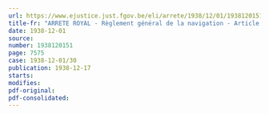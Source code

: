 ```yaml
---
url: https://www.ejustice.just.fgov.be/eli/arrete/1938/12/01/1938120151/justel
title-fr: "ARRETE ROYAL - Règlement général de la navigation - Article 9 - Modifications - Identification des barquettes et embarcation de plaisance"
date: 1938-12-01
source:
number: 1938120151
page: 7575
case: 1938-12-01/30
publication: 1938-12-17
starts:
modifies:
pdf-original:
pdf-consolidated:
---
```



